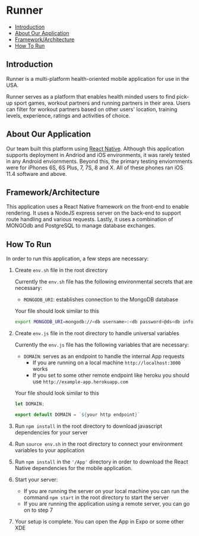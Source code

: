 # Runner
- [Introduction](https://github.com/TScafeJR/Runner/tree/tyrone#introduction)
- [About Our Application](https://github.com/TScafeJR/Runner/tree/tyrone#about-our-application)
- [Framework/Architecture](https://github.com/TScafeJR/Runner/tree/tyrone#frameworkarchitecture)
- [How To Run](https://github.com/TScafeJR/Runner/tree/tyrone#how-to-run)

## Introduction
Runner is a multi-platform health-oriented mobile application for use in the USA.

Runner serves as a platform that enables health minded users to find pick-up sport games, workout partners and running partners
in their area. Users can filter for workout partners based on other users' location, training levels, experience, ratings and activities of choice.

## About Our Application
Our team built this platform using [React Native](https://facebook.github.io/react-native/). Although this application supports deployment in Andriod and iOS environments, it was rarely tested in any Android enviornments. Beyond this, the primary testing enviornments were for iPhones 6S, 6S Plus, 7, 7S, 8 and X. All of these phones ran iOS 11.4 software and above.

## Framework/Architecture
This application uses a React Native framework on the front-end to enable rendering. It uses a NodeJS express server on the back-end to support route handling and various requests. Lastly, it uses a combination of MONGOdb and PostgreSQL to manage database exchanges.

## How To Run
In order to run this application, a few steps are necessary:

1. Create ```env.sh``` file in the root directory

    Currently the ```env.sh``` file has the following environmental secrets that are necessary:
    * ```MONGODB_URI```: establishes connection to the MongoDB database

    Your file should look similar to this
    ```sh
    export MONGODB_URI=mongodb://<db username>:<db password>@ds<db information>.mlab.com:<db information>/<db name>
    ```
2. Create ```env.js``` file in the root directory to handle universal variables

    Currently the ```env.js``` file has the following variables that are necessary:
    * ```DOMAIN```: serves as an endpoint to handle the internal App requests
        * If you are running on a local machine ```http://localhost:3000``` works
        * If you set to some other remote endpoint like heroku you should use ```http://example-app.herokuapp.com```

    Your file should look similar to this
    ```javascript
    let DOMAIN;

    export default DOMAIN = `${your http endpoint}`
    ```
3. Run ```npm install``` in the root directory to download javascript dependencies for your server
4. Run ```source env.sh``` in the root directory to connect your environment variables to your application
5. Run ```npm install``` in the ```'/App'``` directory in order to download the React Native dependencies for the mobile application.
6. Start your server:
    * If you are running the server on your local machine you can run the command ```npm start``` in the root directory to start the server
    * If you are running the application using a remote server, you can go on to step 7
7. Your setup is complete. You can open the App in Expo or some other XDE